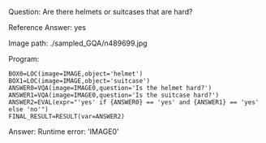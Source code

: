 Question: Are there helmets or suitcases that are hard?

Reference Answer: yes

Image path: ./sampled_GQA/n489699.jpg

Program:

```
BOX0=LOC(image=IMAGE,object='helmet')
BOX1=LOC(image=IMAGE,object='suitcase')
ANSWER0=VQA(image=IMAGE0,question='Is the helmet hard?')
ANSWER1=VQA(image=IMAGE0,question='Is the suitcase hard?')
ANSWER2=EVAL(expr="'yes' if {ANSWER0} == 'yes' and {ANSWER1} == 'yes' else 'no'")
FINAL_RESULT=RESULT(var=ANSWER2)
```
Answer: Runtime error: 'IMAGE0'

